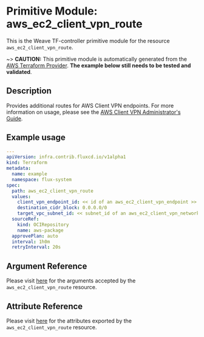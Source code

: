 
# Primitive Module: aws_ec2_client_vpn_route

This is the Weave TF-controller primitive module for the resource `aws_ec2_client_vpn_route`.

~> **CAUTION:** This primitive module is automatically generated from the [AWS Terraform Provider](https://registry.terraform.io/providers/hashicorp/aws/latest/docs/resources/ec2_client_vpn_route). **The example below still needs to be tested and validated**.

## Description

Provides additional routes for AWS Client VPN endpoints. For more information on usage, please see the
[AWS Client VPN Administrator's Guide](https://docs.aws.amazon.com/vpn/latest/clientvpn-admin/what-is.html).

## Example usage

```yaml
---
apiVersion: infra.contrib.fluxcd.io/v1alpha1
kind: Terraform
metadata:
  name: example
  namespace: flux-system
spec:
  path: aws_ec2_client_vpn_route
  values:
    client_vpn_endpoint_id: << id of an aws_ec2_client_vpn_endpoint >>
    destination_cidr_block: 0.0.0.0/0
    target_vpc_subnet_id: << subnet_id of an aws_ec2_client_vpn_network_association >>
  sourceRef:
    kind: OCIRepository
    name: aws-package
  approvePlan: auto
  interval: 1h0m
  retryInterval: 20s
```

## Argument Reference

Please visit [here](https://registry.terraform.io/providers/hashicorp/aws/latest/docs/resources/ec2_client_vpn_route#argument-reference) for the arguments accepted by the `aws_ec2_client_vpn_route` resource.

## Attribute Reference

Please visit [here](https://registry.terraform.io/providers/hashicorp/aws/latest/docs/resources/ec2_client_vpn_route#attributes-reference) for the attributes exported by the `aws_ec2_client_vpn_route` resource.
